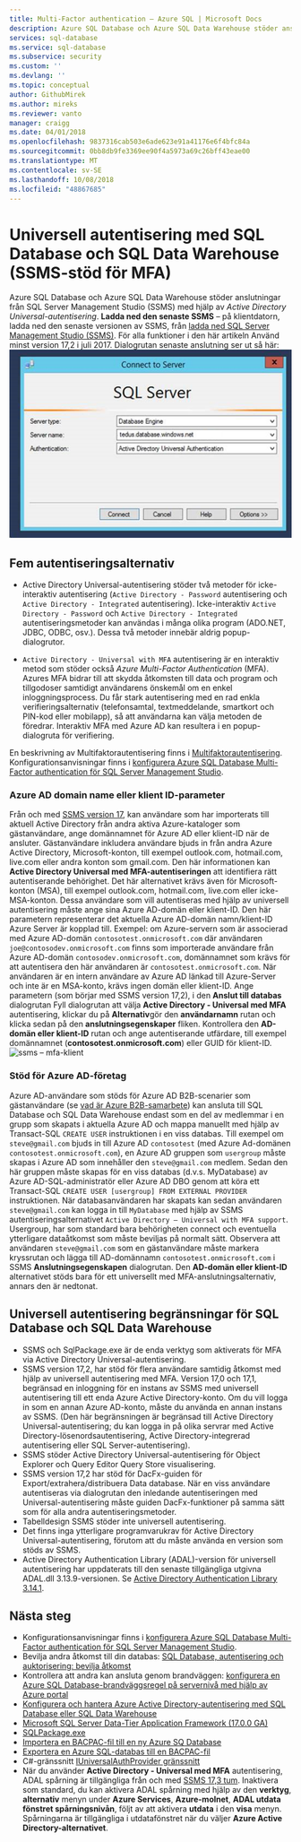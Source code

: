 ```yaml
---
title: Multi-Factor authentication – Azure SQL | Microsoft Docs
description: Azure SQL Database och Azure SQL Data Warehouse stöder anslutningar från SQL Server Management Studio (SSMS) med hjälp av Active Directory Universal-autentisering.
services: sql-database
ms.service: sql-database
ms.subservice: security
ms.custom: ''
ms.devlang: ''
ms.topic: conceptual
author: GithubMirek
ms.author: mireks
ms.reviewer: vanto
manager: craigg
ms.date: 04/01/2018
ms.openlocfilehash: 9837316cab503e6ade623e91a41176e6f4bfc84a
ms.sourcegitcommit: 0bb8db9fe3369ee90f4a5973a69c26bff43eae00
ms.translationtype: MT
ms.contentlocale: sv-SE
ms.lasthandoff: 10/08/2018
ms.locfileid: "48867685"
---
```

# <a name="universal-authentication-with-sql-database-and-sql-data-warehouse-ssms-support-for-mfa"></a>Universell autentisering med SQL Database och SQL Data Warehouse (SSMS-stöd för MFA)
Azure SQL Database och Azure SQL Data Warehouse stöder anslutningar från SQL Server Management Studio (SSMS) med hjälp av *Active Directory Universal-autentisering*. 
**Ladda ned den senaste SSMS** – på klientdatorn, ladda ned den senaste versionen av SSMS, från [ladda ned SQL Server Management Studio (SSMS)](https://msdn.microsoft.com/library/mt238290.aspx). För alla funktioner i den här artikeln Använd minst version 17,2 i juli 2017.  Dialogrutan senaste anslutning ser ut så här: ![1mfa-universal-ansluta](./media/sql-database-ssms-mfa-auth/1mfa-universal-connect.png "har slutförts rutan användarnamn.")  

## <a name="the-five-authentication-options"></a>Fem autentiseringsalternativ  
- Active Directory Universal-autentisering stöder två metoder för icke-interaktiv autentisering (`Active Directory - Password` autentisering och `Active Directory - Integrated` autentisering). Icke-interaktiv `Active Directory - Password` och `Active Directory - Integrated` autentiseringsmetoder kan användas i många olika program (ADO.NET, JDBC, ODBC, osv.). Dessa två metoder innebär aldrig popup-dialogrutor.

- `Active Directory - Universal with MFA` autentisering är en interaktiv metod som stöder också *Azure Multi-Factor Authentication* (MFA). Azures MFA bidrar till att skydda åtkomsten till data och program och tillgodoser samtidigt användarens önskemål om en enkel inloggningsprocess. Du får stark autentisering med en rad enkla verifieringsalternativ (telefonsamtal, textmeddelande, smartkort och PIN-kod eller mobilapp), så att användarna kan välja metoden de föredrar. Interaktiv MFA med Azure AD kan resultera i en popup-dialogruta för verifiering.

En beskrivning av Multifaktorautentisering finns i [Multifaktorautentisering](../active-directory/authentication/multi-factor-authentication.md).
Konfigurationsanvisningar finns i [konfigurera Azure SQL Database Multi-Factor authentication för SQL Server Management Studio](sql-database-ssms-mfa-authentication-configure.md).

### <a name="azure-ad-domain-name-or-tenant-id-parameter"></a>Azure AD domain name eller klient ID-parameter   

Från och med [SSMS version 17](https://docs.microsoft.com/sql/ssms/download-sql-server-management-studio-ssms), kan användare som har importerats till aktuell Active Directory från andra aktiva Azure-kataloger som gästanvändare, ange domännamnet för Azure AD eller klient-ID när de ansluter. Gästanvändare inkludera användare bjuds in från andra Azure Active Directory, Microsoft-konton, till exempel outlook.com, hotmail.com, live.com eller andra konton som gmail.com. Den här informationen kan **Active Directory Universal med MFA-autentiseringen** att identifiera rätt autentiserande behörighet. Det här alternativet krävs även för Microsoft-konton (MSA), till exempel outlook.com, hotmail.com, live.com eller icke-MSA-konton. Dessa användare som vill autentiseras med hjälp av universell autentisering måste ange sina Azure AD-domän eller klient-ID. Den här parametern representerar det aktuella Azure AD-domän namn/klient-ID Azure Server är kopplad till. Exempel: om Azure-servern som är associerad med Azure AD-domän `contosotest.onmicrosoft.com` där användaren `joe@contosodev.onmicrosoft.com` finns som importerade användare från Azure AD-domän `contosodev.onmicrosoft.com`, domännamnet som krävs för att autentisera den här användaren är `contosotest.onmicrosoft.com`. När användaren är en intern användare av Azure AD länkad till Azure-Server och inte är en MSA-konto, krävs ingen domän eller klient-ID. Ange parametern (som börjar med SSMS version 17,2), i den **Anslut till databas** dialogrutan Fyll dialogrutan att välja **Active Directory - Universal med MFA** autentisering, klickar du på  **Alternativ**gör den **användarnamn** rutan och klicka sedan på den **anslutningsegenskaper** fliken. Kontrollera den **AD-domän eller klient-ID** rutan och ange autentiserande utfärdare, till exempel domännamnet (**contosotest.onmicrosoft.com**) eller GUID för klient-ID.  
   ![ssms – mfa-klient](./media/sql-database-ssms-mfa-auth/mfa-tenant-ssms.png)   

### <a name="azure-ad-business-to-business-support"></a>Stöd för Azure AD-företag   
Azure AD-användare som stöds för Azure AD B2B-scenarier som gästanvändare (se [vad är Azure B2B-samarbete](../active-directory/active-directory-b2b-what-is-azure-ad-b2b.md)) kan ansluta till SQL Database och SQL Data Warehouse endast som en del av medlemmar i en grupp som skapats i aktuella Azure AD och mappa manuellt med hjälp av Transact-SQL `CREATE USER` instruktionen i en viss databas. Till exempel om `steve@gmail.com` bjuds in till Azure AD `contosotest` (med Azure Ad-domänen `contosotest.onmicrosoft.com`), en Azure AD gruppen som `usergroup` måste skapas i Azure AD som innehåller den `steve@gmail.com` medlem. Sedan den här gruppen måste skapas för en viss databas (d.v.s. MyDatabase) av Azure AD-SQL-administratör eller Azure AD DBO genom att köra ett Transact-SQL `CREATE USER [usergroup] FROM EXTERNAL PROVIDER` instruktionen. När databasanvändaren har skapats kan sedan användaren `steve@gmail.com` kan logga in till `MyDatabase` med hjälp av SSMS autentiseringsalternativet `Active Directory – Universal with MFA support`. Usergroup, har som standard bara behörigheten connect och eventuella ytterligare dataåtkomst som måste beviljas på normalt sätt. Observera att användaren `steve@gmail.com` som en gästanvändare måste markera kryssrutan och lägga till AD-domännamn `contosotest.onmicrosoft.com` i SSMS **Anslutningsegenskapen** dialogrutan. Den **AD-domän eller klient-ID** alternativet stöds bara för ett universellt med MFA-anslutningsalternativ, annars den är nedtonat.

## <a name="universal-authentication-limitations-for-sql-database-and-sql-data-warehouse"></a>Universell autentisering begränsningar för SQL Database och SQL Data Warehouse
- SSMS och SqlPackage.exe är de enda verktyg som aktiverats för MFA via Active Directory Universal-autentisering.
- SSMS version 17,2, har stöd för flera användare samtidig åtkomst med hjälp av universell autentisering med MFA. Version 17,0 och 17,1, begränsad en inloggning för en instans av SSMS med universell autentisering till ett enda Azure Active Directory-konto. Om du vill logga in som en annan Azure AD-konto, måste du använda en annan instans av SSMS. (Den här begränsningen är begränsad till Active Directory Universal-autentisering; du kan logga in på olika servrar med Active Directory-lösenordsautentisering, Active Directory-integrerad autentisering eller SQL Server-autentisering).
- SSMS stöder Active Directory Universal-autentisering för Object Explorer och Query Editor Query Store visualisering.
- SSMS version 17,2 har stöd för DacFx-guiden för Export/extrahera/distribuera Data database. När en viss användare autentiseras via dialogrutan den inledande autentiseringen med Universal-autentisering måste guiden DacFx-funktioner på samma sätt som för alla andra autentiseringsmetoder.
- Tabelldesign SSMS stöder inte universell autentisering.
- Det finns inga ytterligare programvarukrav för Active Directory Universal-autentisering, förutom att du måste använda en version som stöds av SSMS.  
- Active Directory Authentication Library (ADAL)-version för universell autentisering har uppdaterats till den senaste tillgängliga utgivna ADAL.dll 3.13.9-versionen. Se [Active Directory Authentication Library 3.14.1](http://www.nuget.org/packages/Microsoft.IdentityModel.Clients.ActiveDirectory/).  


## <a name="next-steps"></a>Nästa steg

- Konfigurationsanvisningar finns i [konfigurera Azure SQL Database Multi-Factor authentication för SQL Server Management Studio](sql-database-ssms-mfa-authentication-configure.md).
- Bevilja andra åtkomst till din databas: [SQL Database, autentisering och auktorisering: bevilja åtkomst](sql-database-manage-logins.md)  
- Kontrollera att andra kan ansluta genom brandväggen: [konfigurera en Azure SQL Database-brandväggsregel på servernivå med hjälp av Azure portal](sql-database-configure-firewall-settings.md)  
- [Konfigurera och hantera Azure Active Directory-autentisering med SQL Database eller SQL Data Warehouse](sql-database-aad-authentication-configure.md)  
- [Microsoft SQL Server Data-Tier Application Framework (17.0.0 GA)](https://www.microsoft.com/download/details.aspx?id=55088)  
- [SQLPackage.exe](https://docs.microsoft.com/sql/tools/sqlpackage)  
- [Importera en BACPAC-fil till en ny Azure SQ Database](../sql-database/sql-database-import.md)  
- [Exportera en Azure SQL-databas till en BACPAC-fil](../sql-database/sql-database-export.md)  
- C#-gränssnitt [IUniversalAuthProvider gränssnitt](https://msdn.microsoft.com/library/microsoft.sqlserver.dac.iuniversalauthprovider.aspx)  
- När du använder **Active Directory - Universal med MFA** autentisering, ADAL spårning är tillgängliga från och med [SSMS 17,3 tum](https://docs.microsoft.com/sql/ssms/download-sql-server-management-studio-ssms). Inaktivera som standard, du kan aktivera ADAL spårning med hjälp av den **verktyg**, **alternativ** menyn under **Azure Services**, **Azure-molnet**,  **ADAL utdata fönstret spårningsnivån**, följt av att aktivera **utdata** i den **visa** menyn. Spårningarna är tillgängliga i utdatafönstret när du väljer **Azure Active Directory-alternativet**.  
